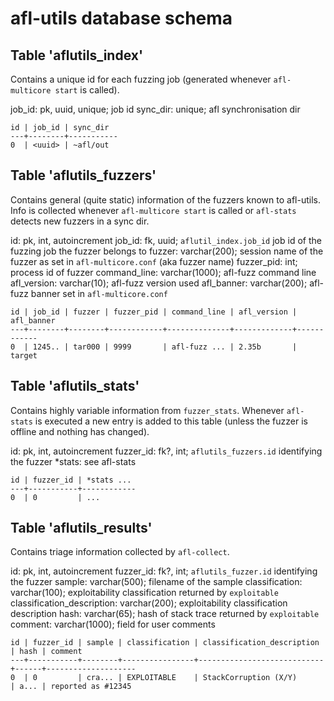 # afl-utils database schema

## Table 'aflutils_index'

Contains a unique id for each fuzzing job (generated whenever `afl-multicore start` is called).

job_id: pk, uuid, unique; job id
sync_dir: unique; afl synchronisation dir

    id | job_id | sync_dir
    ---+--------+-----------
    0  | <uuid> | ~afl/out

## Table 'aflutils_fuzzers'

Contains general (quite static) information of the fuzzers known to afl-utils. Info is collected whenever
`afl-multicore start` is called or `afl-stats` detects new fuzzers in a sync dir.

id: pk, int, autoincrement
job_id: fk, uuid; `aflutil_index.job_id` job id of the fuzzing job the fuzzer belongs to
fuzzer: varchar(200); session name of the fuzzer as set in `afl-multicore.conf` (aka fuzzer name)
fuzzer_pid: int; process id of fuzzer
command_line: varchar(1000); afl-fuzz command line
afl_version: varchar(10); afl-fuzz version used
afl_banner: varchar(200); afl-fuzz banner set in `afl-multicore.conf`

    id | job_id | fuzzer | fuzzer_pid | command_line | afl_version | afl_banner
    ---+--------+--------+------------+--------------+-------------+------------
    0  | 1245.. | tar000 | 9999       | afl-fuzz ... | 2.35b       | target

## Table 'aflutils_stats'

Contains highly variable information from `fuzzer_stats`. Whenever `afl-stats` is executed a new entry
is added to this table (unless the fuzzer is offline and nothing has changed).

id: pk, int, autoincrement
fuzzer_id: fk?, int; `aflutils_fuzzers.id` identifying the fuzzer
*stats: see afl-stats

    id | fuzzer_id | *stats ...
    ---+-----------+------------
    0  | 0         | ...

## Table 'aflutils_results'

Contains triage information collected by `afl-collect`.

id: pk, int, autoincrement
fuzzer_id: fk?, int; `aflutils_fuzzer.id` identifying the fuzzer
sample: varchar(500); filename of the sample
classification: varchar(100); exploitability classification returned by `exploitable`
classification_description: varchar(200); exploitability classification description
hash: varchar(65); hash of stack trace returned by `exploitable`
comment: varchar(1000); field for user comments

    id | fuzzer_id | sample | classification | classification_description | hash | comment
    ---+-----------+--------+----------------+----------------------------+------+--------------------
    0  | 0         | cra... | EXPLOITABLE    | StackCorruption (X/Y)      | a... | reported as #12345
